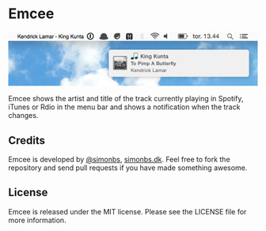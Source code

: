 # Emcee

![Screenshot](https://raw.githubusercontent.com/simonbs/Emcee/master/screenshot.png)

Emcee shows the artist and title of the track currently playing in Spotify, iTunes or Rdio in the menu bar and shows a notification when the track changes.

## Credits

Emcee is developed by [@simonbs](http://twitter.com/simonbs), [simonbs.dk](http://simonbs.dk). Feel free to fork the repository and send pull requests if you have made something awesome.

## License

Emcee is released under the MIT license. Please see the LICENSE file for more information.
